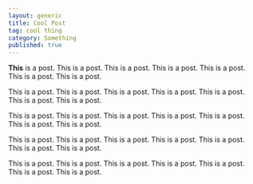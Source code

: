 ```yaml
---
layout: generic
title: Cool Post
tag: cool thing
category: Something
published: true
---
```


**This** is a post. This is a post. This is a post. This is a post. This is a post. This is a post. This is a post. 

This is a post. This is a post. This is a post. This is a post. This is a post. This is a post. This is a post. 

This is a post. This is a post. This is a post. This is a post. This is a post. This is a post. This is a post. 	

This is a post. This is a post. This is a post. This is a post. This is a post. This is a post. This is a post. 

This is a post. This is a post. This is a post. This is a post. This is a post. This is a post. This is a post.